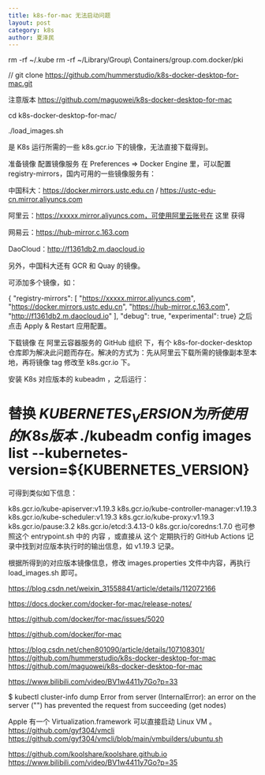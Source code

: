 ```yaml
---
title: k8s-for-mac 无法启动问题
layout: post
category: k8s
author: 夏泽民
---
```

rm -rf ~/.kube
rm -rf ~/Library/Group\ Containers/group.com.docker/pki

// git clone https://github.com/hummerstudio/k8s-docker-desktop-for-mac.git

注意版本
https://github.com/maguowei/k8s-docker-desktop-for-mac
 
 cd k8s-docker-desktop-for-mac/
 
  ./load_images.sh
<!-- more -->
是 K8s 运行所需的一些 k8s.gcr.io 下的镜像，无法直接下载得到。

准备镜像
配置镜像服务
在 Preferences => Docker Engine 里，可以配置 registry-mirrors，国内可用的一些镜像服务有：

中国科大：https://docker.mirrors.ustc.edu.cn / https://ustc-edu-cn.mirror.aliyuncs.com

阿里云：https://xxxxx.mirror.aliyuncs.com，可使用阿里云账号在 这里 获得

网易云：https://hub-mirror.c.163.com

DaoCloud：http://f1361db2.m.daocloud.io

另外，中国科大还有 GCR 和 Quay 的镜像。

可添加多个镜像，如：

{  "registry-mirrors": [    "https://xxxxx.mirror.aliyuncs.com",    "https://docker.mirrors.ustc.edu.cn",    "https://hub-mirror.c.163.com",    "http://f1361db2.m.daocloud.io"  ],  "debug": true,  "experimental": true}
之后点击 Apply & Restart 应用配置。

下载镜像
在 阿里云容器服务的 GitHub 组织 下，有个 k8s-for-docker-desktop 仓库即为解决此问题而存在。解决的方式为：先从阿里云下载所需的镜像副本至本地，再将镜像 tag 修改至 k8s.gcr.io 下。

安装 K8s 对应版本的 kubeadm ，之后运行：

# 替换 ${KUBERNETES_VERSION} 为所使用的 K8s 版本$ ./kubeadm config images list --kubernetes-version=${KUBERNETES_VERSION}
可得到类似如下信息：

k8s.gcr.io/kube-apiserver:v1.19.3
k8s.gcr.io/kube-controller-manager:v1.19.3
k8s.gcr.io/kube-scheduler:v1.19.3
k8s.gcr.io/kube-proxy:v1.19.3
k8s.gcr.io/pause:3.2
k8s.gcr.io/etcd:3.4.13-0
k8s.gcr.io/coredns:1.7.0
也可参照这个 entrypoint.sh 中的 内容 ，或直接从 这个 定期执行的 GitHub Actions 记录中找到对应版本执行时的输出信息，如 v1.19.3 记录。

根据所得到的对应版本镜像信息，修改 images.properties 文件中内容，再执行 load_images.sh 即可。

https://blog.csdn.net/weixin_31558841/article/details/112072166

https://docs.docker.com/docker-for-mac/release-notes/

https://github.com/docker/for-mac/issues/5020

https://github.com/docker/for-mac

https://blog.csdn.net/chen801090/article/details/107108301/
https://github.com/hummerstudio/k8s-docker-desktop-for-mac
https://github.com/maguowei/k8s-docker-desktop-for-mac

https://www.bilibili.com/video/BV1w4411y7Go?p=33

$ kubectl cluster-info dump
Error from server (InternalError): an error on the server ("") has prevented the request from succeeding (get nodes)

Apple 有一个 Virtualization.framework 可以直接启动 Linux VM 。
https://github.com/gyf304/vmcli
https://github.com/gyf304/vmcli/blob/main/vmbuilders/ubuntu.sh

https://github.com/koolshare/koolshare.github.io
https://www.bilibili.com/video/BV1w4411y7Go?p=35